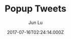 ---
title: Popup Tweets
github: https://github.com/jekyller/PopupTweets
demo: https://jekyller.github.io/PopupTweets/
author: Jun Lu
ssg:
  - Jekyll
cms:
  - No Cms
date: 2017-07-16T02:24:14.000Z
description: >-
  Popup tweets plugin for your personal website (Linkedin, facebook message box
  liked features)
stale: true
disabled: false
disabled_reason: null
draft: true
---